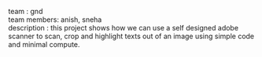 team : gnd <br>
team members: anish, sneha <br>
description : this project shows how we can use a self designed adobe scanner to scan, crop and highlight texts out of an image using simple code and minimal compute. <br>
